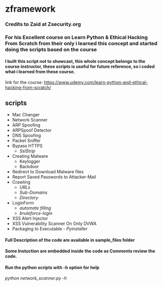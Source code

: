 # zframework
### Credits to Zaid at Zsecurity.org 
### For his Excellent course on Learn Python & Ethical Hacking From Scratch from their only i learned this concept and started doing the scripts based on the course 
#### I built this script not to showcast, this whole concept belongs to the course instructor, these scripts is useful for future reference, so i coded what i learned from these course.

link for the course: https://www.udemy.com/learn-python-and-ethical-hacking-from-scratch/

## scripts
* Mac Changer
* Network Scanner
* ARP Spoofing
* ARPSpoof Detector
* DNS Spoofing
* Packet Sniffer
* Bypass HTTPS 
    - *SslStrip*
* Creating Malware 
    - Keylogger 
    - Backdoor
* Redirect to Download Malware files
* Report Saved Passwords to Attacker-Mail
* Crawling 
    - *URLs* 
    - *Sub-Domains* 
    - *Directory*
* LoginForm 
    - *automate filling* 
    - *bruteforce-login*
* XSS Alert Injector
* XSS Vulnerability Scanner On Only DVWA
* Packaging to Executable - *Pyinstaller*


#### Full Description of the code are available in sample_files folder 
#### Some Instuction are embedded inside the code as Comments review the code.
#### Run the python scripts with -h option for help 
*python network_scanner.py -h* 
